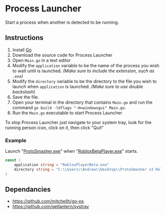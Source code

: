 # Process Launcher
Start a process when another is detected to be running. 

## Instructions

1. Install [Go](https://golang.org/)
2. Download the source code for Process Launcher
3. Open `Main.go` in a text editor
4. Modify the `application` variable to be the name of the process you wish to wait until is launched. _(Make sure to include the extension, such as `.exe`)_
5. Modify the `directory` variable to be the directory to the file you wish to launch when `application` is launched. _(Make sure to use double backslash)_
6. Save the file.
7. Open your terminal in the directory that contains `Main.go` and run the command `go build -ldflags "-H=windowsgui" Main.go`.
8. Run the `Main.go` executable to start Process Launcher

To stop Process Launcher just navigate to your system tray, look for the running person icon, click on it, then click "Quit"

### Example

Launch "[ProtoSmasher.exe](https://protosmasher.net/)" when "[RobloxBetaPlayer.exe](https://www.roblox.com/download/client)" starts.

```go
const (
	application string = "RobloxPlayerBeta.exe"
	directory string = "C:\\Users\\Andrew\\Desktop\\ProtoSmasher v3 Release\\ProtoSmasher.exe"
)
```

## Dependancies
* https://github.com/mitchellh/go-ps
* https://github.com/getlantern/systray
